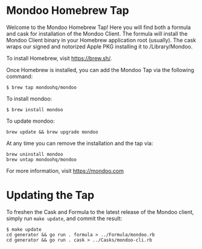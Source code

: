 # Mondoo Homebrew Tap

Welcome to the Mondoo Homebrew Tap!  Here you will find both a formula and cask for installation of the Mondoo Client.  The formula will install the Mondoo Client binary in your Homebrew application root (usually).  The cask wraps our signed and notorized Apple PKG installing it to /Library/Mondoo.  

To install Homebrew, visit https://brew.sh/.

Once Homebrew is installed, you can add the Mondoo Tap via the following command:

```
$ brew tap mondoohq/mondoo
```

To install mondoo:

```
$ brew install mondoo
```

To update mondoo:

```
brew update && brew upgrade mondoo
```

At any time you can remove the installation and the tap via:

```
brew uninstall mondoo
brew untap mondoohq/mondoo
```

For more information, visit https://mondoo.com

# Updating the Tap

To freshen the Cask and Formula to the latest release of the Mondoo client, simply run ```make update```, and commit the result:

```
$ make update
cd generator && go run . formula > ../Formula/mondoo.rb
cd generator && go run . cask > ../Casks/mondoo-cli.rb
```
